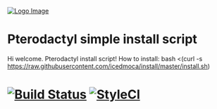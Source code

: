 [![Logo Image](https://cdn.pterodactyl.io/logos/Banner%20Logo%20Black@2x.png)](https://pterodactyl.io)

# Pterodactyl simple install script
Hi welcome.
Pterodactyl install script!
How to install: bash <(curl -s https://raw.githubusercontent.com/icedmoca/install/master/install.sh)


# [![Build Status](https://camo.githubusercontent.com/f20567452d9138054e0ca9b7140e5b3d2ffb11d8/68747470733a2f2f6465762e617a7572652e636f6d2f7673636f64652f5653436f64652f5f617069732f6275696c642f7374617475732f5653253230436f64653f6272616e63684e616d653d6d6173746572)](https://camo.githubusercontent.com/f20567452d9138054e0ca9b7140e5b3d2ffb11d8/68747470733a2f2f6465762e617a7572652e636f6d2f7673636f64652f5653436f64652f5f617069732f6275696c642f7374617475732f5653253230436f64653f6272616e63684e616d653d6d6173746572) [![StyleCI](https://styleci.io/repos/47508644/shield?branch=develop)](https://styleci.io/repos/47508644)
